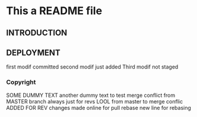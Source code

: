 # This a README file
## INTRODUCTION
## DEPLOYMENT
first modif committed
second modif just added
Third modif not staged
### Copyright
SOME DUMMY TEXT
another dummy text to test merge conflict from MASTER branch
always just for revs LOOL from master to merge conflic
ADDED FOR REV
changes made online for pull rebase
new line for rebasing

